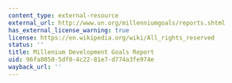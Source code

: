 ```yaml
---
content_type: external-resource
external_url: http://www.un.org/millenniumgoals/reports.shtml
has_external_license_warning: true
license: https://en.wikipedia.org/wiki/All_rights_reserved
status: ''
title: Millenium Development Goals Report
uid: 96fa8050-5df0-4c22-81e7-d774a3fe974e
wayback_url: ''
---
```


